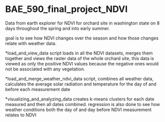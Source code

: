# BAE_590_final_project_NDVI
Data from earth explorer for NDVI for orchard site in washington state on 8 days throughout the spring and into early summer.

goal is to see how NDVI changes over the season and how those changes relate with weather data.

*load_and_view_data script loads in all the NDVI datasets, merges them together and views the raster data of the whole orchard site,
this data is viewed as only the positive NDVI values because the negative ones would not be associated with any vegetation.

*load_and_merge_weather_ndvi_data script, combines all weather data, calculates the average solar radiation and temperature for the day of and before each measurement date

*visualizing_and_analyzing_data creates k-means clusters for each date measured and then all dates combined. regression is also done to see how weather conditions both the day of and day before NDVI measurement relates to NDVI
